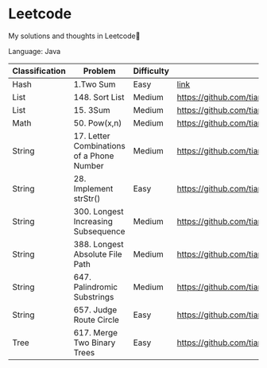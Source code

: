 # Leetcode
My solutions and thoughts in Leetcode🔑

Language: Java


| Classification | Problem                                   | Difficulty | link                                                                                                                    |
|----------------|-------------------------------------------|------------|-------------------------------------------------------------------------------------------------------------------------|
| Hash           | 1.Two Sum                                 | Easy       | [link](https://github.com/tiansss/Leetcode/blob/master/Hash/1.Two%20Sum(Easy).md)                                              |
| List           | 148. Sort List                            | Medium     | https://github.com/tiansss/Leetcode/blob/master/List/148.%20Sort%20List(Medium).md                                      |
| List           | 15. 3Sum                                  | Medium     | https://github.com/tiansss/Leetcode/blob/master/List/15.%203Sum(Medium).md                                              |
| Math           | 50. Pow(x,n)                              | Medium     | https://github.com/tiansss/Leetcode/blob/master/Math/50.%20Pow(x%2C%20n)(Medium).md                                     |
| String         | 17. Letter Combinations of a Phone Number | Medium     | https://github.com/tiansss/Leetcode/blob/master/String/17.%20Letter%20Combinations%20of%20a%20Phone%20Number(Medium).md |
| String         | 28. Implement strStr()                    | Easy       | https://github.com/tiansss/Leetcode/blob/master/String/28.%20Implement%20strStr()(Easy).md                              |
| String         | 300. Longest Increasing Subsequence       | Medium     | https://github.com/tiansss/Leetcode/blob/master/String/300.%20Longest%20Increasing%20Subsequence(Medium).md             |
| String         | 388. Longest Absolute File Path           | Medium     | https://github.com/tiansss/Leetcode/blob/master/String/388.%20Longest%20Absolute%20File%20Path(Medium).md               |
| String         | 647. Palindromic Substrings               | Medium     | https://github.com/tiansss/Leetcode/blob/master/String/647.%20Palindromic%20Substrings(Medium).md                       |
| String         | 657. Judge Route Circle                   | Easy       | https://github.com/tiansss/Leetcode/blob/master/String/657.%20Judge%20Route%20Circle(Easy).md                           |
| Tree           | 617. Merge Two Binary Trees               | Easy       | https://github.com/tiansss/Leetcode/blob/master/Tree/617.%20Merge%20Two%20Binary%20Trees(Easy).md                       |

